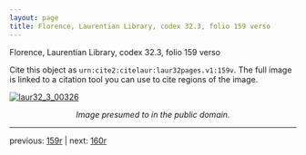 ```yaml
---
layout: page
title: Florence, Laurentian Library, codex 32.3, folio 159 verso
---
```


Florence, Laurentian Library, codex 32.3, folio 159 verso

Cite this object as `urn:cite2:citelaur:laur32pages.v1:159v`.  The full image is linked to a citation tool you can use to cite regions of the image.

[![laur32_3_00326](http://www.homermultitext.org/iipsrv?IIIF=/project/homer/pyramidal/deepzoom/citelaur/laur32imgs/v1/laur32_3_00326.tif/full/800,/0/default.jpg)](http://www.homermultitext.org/ict2/?urn=urn:cite2:citelaur:laur32imgs.v1:laur32_3_00326) 

<p style="text-align: center; font-style: italic;">Image presumed to in the public domain.</p>

---

previous: [159r](../159r/) | next: [160r](../160r/)